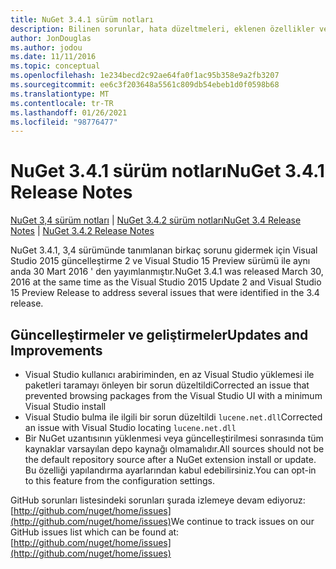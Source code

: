 ```yaml
---
title: NuGet 3.4.1 sürüm notları
description: Bilinen sorunlar, hata düzeltmeleri, eklenen özellikler ve CCR 'ler dahil olmak üzere NuGet 3.4.1 için sürüm notları.
author: JonDouglas
ms.author: jodou
ms.date: 11/11/2016
ms.topic: conceptual
ms.openlocfilehash: 1e234becd2c92ae64fa0f1ac95b358e9a2fb3207
ms.sourcegitcommit: ee6c3f203648a5561c809db54ebeb1d0f0598b68
ms.translationtype: MT
ms.contentlocale: tr-TR
ms.lasthandoff: 01/26/2021
ms.locfileid: "98776477"
---
```

# <a name="nuget-341-release-notes"></a><span data-ttu-id="53502-103">NuGet 3.4.1 sürüm notları</span><span class="sxs-lookup"><span data-stu-id="53502-103">NuGet 3.4.1 Release Notes</span></span>

<span data-ttu-id="53502-104">[NuGet 3,4 sürüm notları](../release-notes/nuget-3.4.md)  |  [NuGet 3.4.2 sürüm notları](../release-notes/nuget-3.4.2.md)</span><span class="sxs-lookup"><span data-stu-id="53502-104">[NuGet 3.4 Release Notes](../release-notes/nuget-3.4.md) | [NuGet 3.4.2 Release Notes](../release-notes/nuget-3.4.2.md)</span></span>

<span data-ttu-id="53502-105">NuGet 3.4.1, 3,4 sürümünde tanımlanan birkaç sorunu gidermek için Visual Studio 2015 güncelleştirme 2 ve Visual Studio 15 Preview sürümü ile aynı anda 30 Mart 2016 ' den yayımlanmıştır.</span><span class="sxs-lookup"><span data-stu-id="53502-105">NuGet 3.4.1 was released March 30, 2016 at the same time as the Visual Studio 2015 Update 2 and Visual Studio 15 Preview Release to address several issues that were identified in the 3.4 release.</span></span>

## <a name="updates-and-improvements"></a><span data-ttu-id="53502-106">Güncelleştirmeler ve geliştirmeler</span><span class="sxs-lookup"><span data-stu-id="53502-106">Updates and Improvements</span></span>

* <span data-ttu-id="53502-107">Visual Studio kullanıcı arabiriminden, en az Visual Studio yüklemesi ile paketleri taramayı önleyen bir sorun düzeltildi</span><span class="sxs-lookup"><span data-stu-id="53502-107">Corrected an issue that prevented browsing packages from the Visual Studio UI with a minimum Visual Studio install</span></span>
* <span data-ttu-id="53502-108">Visual Studio bulma ile ilgili bir sorun düzeltildi `lucene.net.dll`</span><span class="sxs-lookup"><span data-stu-id="53502-108">Corrected an issue with Visual Studio locating `lucene.net.dll`</span></span>
* <span data-ttu-id="53502-109">Bir NuGet uzantısının yüklenmesi veya güncelleştirilmesi sonrasında tüm kaynaklar varsayılan depo kaynağı olmamalıdır.</span><span class="sxs-lookup"><span data-stu-id="53502-109">All sources should not be the default repository source after a NuGet extension install or update.</span></span>  <span data-ttu-id="53502-110">Bu özelliği yapılandırma ayarlarından kabul edebilirsiniz.</span><span class="sxs-lookup"><span data-stu-id="53502-110">You can opt-in to this feature from the configuration settings.</span></span>

<span data-ttu-id="53502-111">GitHub sorunları listesindeki sorunları şurada izlemeye devam ediyoruz: [http://github.com/nuget/home/issues](http://github.com/nuget/home/issues)</span><span class="sxs-lookup"><span data-stu-id="53502-111">We continue to track issues on our GitHub issues list which can be found at: [http://github.com/nuget/home/issues](http://github.com/nuget/home/issues)</span></span>